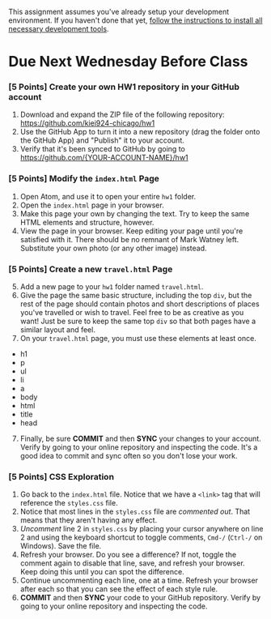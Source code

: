 This assignment assumes you've already setup your development environment.  If you haven't done that yet, [follow the instructions to install all necessary development tools](/kiei924-chicago/workbook/setup).

# Due Next Wednesday Before Class


### [5 Points] Create your own HW1 repository in your GitHub account

1. Download and expand the ZIP file of the following repository: https://github.com/kiei924-chicago/hw1
2. Use the GitHub App to turn it into a new repository (drag the folder onto the GitHub App) and "Publish" it to your account.
3. Verify that it's been synced to GitHub by going to https://github.com/{YOUR-ACCOUNT-NAME}/hw1

### [5 Points] Modify the `index.html` Page
1. Open Atom, and use it to open your entire `hw1` folder.
2. Open the `index.html` page in your browser.
1. Make this page your own by changing the text.  Try to keep the same HTML elements and structure, however. 
3. View the page in your browser.  Keep editing your page until you're satisfied with it.  There should be no remnant of Mark Watney left.  Substitute your own photo (or any other image) instead.

### [5 Points] Create a new `travel.html` Page

5. Add a new page to your `hw1` folder named `travel.html`.
6. Give the page the same basic structure, including the top `div`, but the rest of the page should contain photos and short descriptions of places you've travelled or wish to travel.  Feel free to be as creative as you want!  Just be sure to keep the same top `div` so that both pages have a similar layout and feel.
7. On your `travel.html` page, you must use these elements at least once.

* h1
* p
* ul
* li
* a
* body
* html
* title
* head

7. Finally, be sure **COMMIT** and then **SYNC** your changes to your account.  Verify by going to your online repository and inspecting the code.  It's a good idea to commit and sync often so you don't lose your work.

### [5 Points] CSS Exploration

1. Go back to the `index.html` file.  Notice that we have a `<link>` tag that will reference the `styles.css` file.  
2. Notice that most lines in the `styles.css` file are _commented out_.  That means that they aren't having any effect.
3. _Uncomment_ line 2 in `styles.css` by placing your cursor anywhere on line 2 and using the keyboard shortcut to toggle comments, `Cmd-/` (`Ctrl-/` on Windows).  Save the file.
4. Refresh your browser. Do you see a difference?  If not, toggle the comment again to disable that line, save, and refresh your browser.  Keep doing this until you can spot the difference.
5. Continue uncommenting each line, one at a time.  Refresh your browser after each so that you can see the effect of each style rule.
6. **COMMIT** and then **SYNC** your code to your GitHub repository.  Verify by going to your online repository and inspecting the code.  




